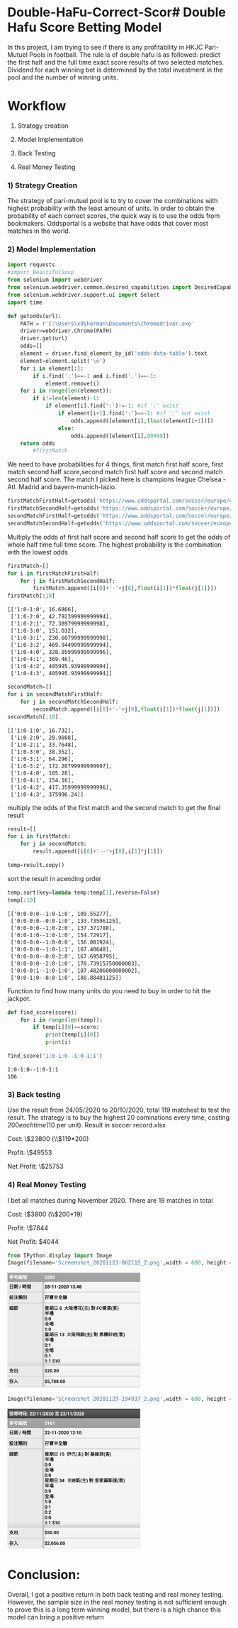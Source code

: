 # Double-HaFu-Correct-Scor# Double Hafu Score Betting Model

In this project, I am trying to see if there is any profitability in HKJC Pari-Mutuel Pools in football. The rule is of double hafu is as followed: predict the first half and the full time exact score results of two selected matches. Dividend for each winning bet is determined by the total investment in the pool and the number of winning units. 



# Workflow

1) Strategy creation

2) Model Implementation

3) Back Testing

4) Real Money Testing

### 1) Strategy Creation

The strategy of pari-mutuel pool is to try to cover the combinations with highest probability with the least amount of units. In order to obtain the probability of each correct scores, the quick way is to use the odds from bookmakers. Oddsportal is a website that have odds that cover most matches in the world.

### 2) Model Implementation


```python
import requests
#import BeautifulSoup
from selenium import webdriver
from selenium.webdriver.common.desired_capabilities import DesiredCapabilities
from selenium.webdriver.support.ui import Select
import time
```


```python
def getodds(url):
    PATH = r'C:\Users\xdsherman\Documents\chromedriver.exe'
    driver=webdriver.Chrome(PATH)
    driver.get(url)
    odds=[]
    element = driver.find_element_by_id('odds-data-table').text
    element=element.split('\n')
    for i in element[:]:
        if i.find(':')==-1 and i.find('.')==-1:
            element.remove(i)
    for i in range(len(element)):
        if i!=len(element)-1:
            if element[i].find(':')!=-1: #if ':' exist
                if element[i+1].find(':')==-1: #if ':' not exist
                    odds.append([element[i],float(element[i+1])])
                else:
                    odds.append([element[i],99999])
    return odds
        #firstMatch
```

We need to have probabilities for 4 things, first match first half score, first match second half score,second match first half score and second match second half score.
The match I picked here is champions league Chelsea - Atl. Madrid and bayern-munich-lazio. 


```python
firstMatchFirstHalf=getodds('https://www.oddsportal.com/soccer/europe/champions-league/chelsea-atl-madrid-6FbO1fsj/#cs;3')
firstMatchSecondHalf=getodds('https://www.oddsportal.com/soccer/europe/champions-league/chelsea-atl-madrid-6FbO1fsj/#cs;4')
secondMatchFirstHalf=getodds('https://www.oddsportal.com/soccer/europe/champions-league/bayern-munich-lazio-G4rRLFYL/#cs;3')
secondMatchSecondHalf=getodds('https://www.oddsportal.com/soccer/europe/champions-league/bayern-munich-lazio-G4rRLFYL/#cs;4')
```

Multiply the odds of first half score and second half score to get the odds of whole half time full time score. The highest probability is the combination with the lowest odds


```python
firstMatch=[]
for i in firstMatchFirstHalf:
    for j in firstMatchSecondHalf:
        firstMatch.append([i[0]+'-'+j[0],float(i[1])*float(j[1])])
firstMatch[:10]
```




    [['1:0-1:0', 16.6866],
     ['1:0-2:0', 42.792399999999994],
     ['1:0-2:1', 72.38979999999998],
     ['1:0-3:0', 151.032],
     ['1:0-3:1', 230.60799999999998],
     ['1:0-3:2', 469.94499999999994],
     ['1:0-4:0', 328.85999999999996],
     ['1:0-4:1', 369.46],
     ['1:0-4:2', 405995.93999999994],
     ['1:0-4:3', 405995.93999999994]]




```python
secondMatch=[]
for i in secondMatchFirstHalf:
    for j in secondMatchSecondHalf:
        secondMatch.append([i[0]+'-'+j[0],float(i[1])*float(j[1])])
secondMatch[:10]
```




    [['1:0-1:0', 16.732],
     ['1:0-2:0', 20.9808],
     ['1:0-2:1', 33.7648],
     ['1:0-3:0', 38.352],
     ['1:0-3:1', 64.296],
     ['1:0-3:2', 172.20799999999997],
     ['1:0-4:0', 105.28],
     ['1:0-4:1', 154.16],
     ['1:0-4:2', 417.35999999999996],
     ['1:0-4:3', 375996.24]]



multiply the odds of the first match and the second match to get the final result


```python
result=[]
for i in firstMatch:
    for j in secondMatch:
        result.append([i[0]+'--'+j[0],i[1]*j[1]])
```


```python
temp=result.copy()
```

sort the result in acending order


```python
temp.sort(key=lambda temp:temp[1],reverse=False)
temp[:10]
```




    [['0:0-0:0--1:0-1:0', 109.55277],
     ['0:0-0:0--0:0-1:0', 133.73596125],
     ['0:0-0:0--1:0-2:0', 137.371788],
     ['0:0-1:0--1:0-1:0', 154.72917],
     ['0:0-0:0--1:0-0:0', 156.081924],
     ['0:0-0:0--1:0-1:1', 167.40648],
     ['0:0-0:0--0:0-2:0', 167.6958795],
     ['0:0-0:0--2:0-1:0', 170.73915750000003],
     ['0:0-0:1--1:0-1:0', 187.48206000000002],
     ['0:0-1:0--0:0-1:0', 188.88481125]]



Function to find how many units do you need to buy in order to hit the jackpot.


```python
def find_score(score):
    for i in range(len(temp)):
        if temp[i][0]==score:
            print(temp[i][0])
            print(i)
```


```python
find_score('1:0-1:0--1:0-1:1')
```

    1:0-1:0--1:0-1:1
    106
    

### 3) Back testing

Use the result from 24/05/2020 to 20/10/2020, total 119 matchest to test the result. The strategy is to buy the highest 20 cominations every time, costing $200 each time ($10 per unit). Result in soccer record.xlsx

Cost: \\$23800 (\\$119*200)

Profit: \\$49553

Net Profit: \\$25753

### 4) Real Money Testing

I bet all matches during November 2020. There are 19 matches in total 

Cost: \\$3800 (\\$200*19)

Profit: \\$7844

Net Profit: $4044


```python
from IPython.display import Image
Image(filename='Screenshot_20201123-062115_2.png',width = 600, height = 300)
```




<img src="Screenshot_20201129-194937_2.png" alt="drawing" width="300"/>




```python
Image(filename='Screenshot_20201129-194937_2.png',width = 600, height = 300)
```




<img src="Screenshot_20201123-062115_2.png" alt="drawing" width="300"/>

# Conclusion:

Overall, I got a positive return in both back testing and real money testing. However, the sample size in the real money testing is not sufficient enough to prove this is a long term winning model, but there is a high chance this model can bring a positive return


